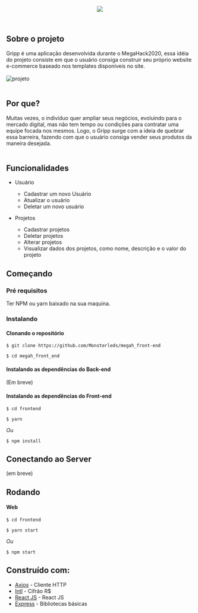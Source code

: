 <p align="center">
  <img src="https://user-images.githubusercontent.com/56271517/86404849-be25a880-bc86-11ea-80f9-e1417b98a963.png"> </img>
</p>
<br>

## Sobre o projeto
Gripp é uma aplicação desenvolvida durante o MegaHack2020, essa idéia do projeto consiste em que o usuário consiga construir seu próprio website e-commerce baseado nos templates disponíveis no site.
<br><br>
![projeto](https://user-images.githubusercontent.com/56271517/86403455-22933880-bc84-11ea-8f5c-165b6b76677e.png)
<br><br>
## Por que?
Muitas vezes, o indivíduo quer ampliar seus negócios, evoluindo para o mercado digital, mas não tem tempo ou condições para contratar uma equipe focada nos mesmos.
Logo, o Gripp surge com a ideia de quebrar essa barreira, fazendo com que o usuário consiga vender seus produtos da maneira desejada.
<br><br>
## Funcionalidades
- Usuário

     - Cadastrar um novo Usuário
     - Atualizar o usuário
     - Deletar um novo usuário

- Projetos

     - Cadastrar projetos
     - Deletar projetos
     - Alterar projetos
     - Visualizar dados dos projetos, como nome, descrição e o valor do projeto
     
## Começando
### Pré requisitos
Ter NPM ou yarn baixado na sua maquina.

### Instalando

#### Clonando o repositório
```
$ git clone https://github.com/Monsterleds/megah_front-end

$ cd megah_front_end
```

#### Instalando as dependências do Back-end
(Em breve)

<!--
```
$ cd backend
```

```
$ yarn
```
_Ou_
```
$ npm install
```
-->
#### Instalando as dependências do Front-end
```
$ cd frontend
```

```
$ yarn
```
_Ou_
```
$ npm install
```

## Conectando ao Server
(em breve)
<!-- Para iniciar, primeiramente você precisa startar o server do Back-end, quando estiver na pasta, execute o comando:
```
$ yarn start
```
_Ou_
```
$ npm start
```
-->
## Rodando
#### Web
```
$ cd frontend
```
```
$ yarn start
```
_Ou_
```
$ npm start
```

## Construído com: 
- [Axios](https://github.com/axios/axios) - Cliente HTTP
- [Intl](https://github.com/andyearnshaw/Intl.js/) - Cifrão R$
- [React JS](https://github.com/facebook/create-react-app) - React JS
- [Express](https://expressjs.com/pt-br/) - Bibliotecas básicas



